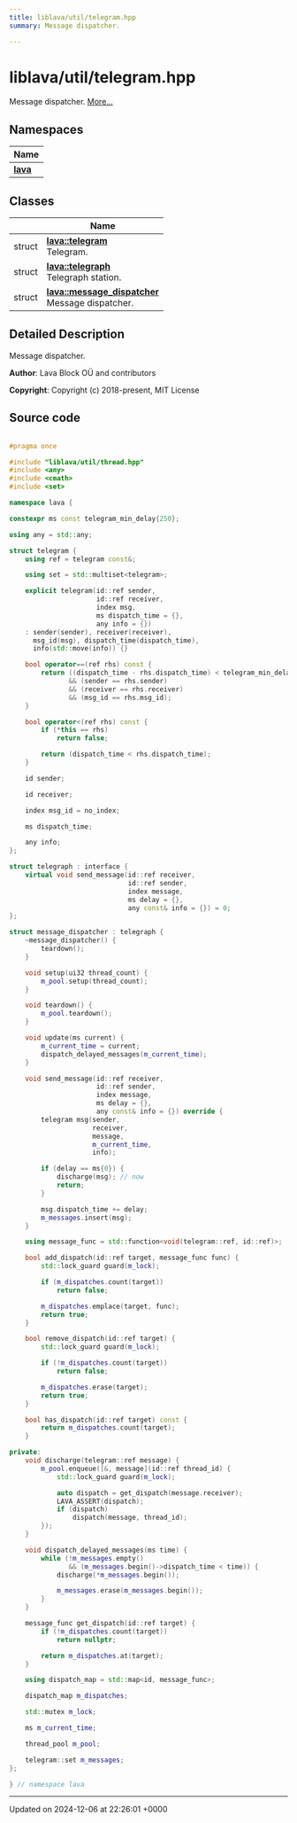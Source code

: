 ```yaml
---
title: liblava/util/telegram.hpp
summary: Message dispatcher. 

---
```


# liblava/util/telegram.hpp

Message dispatcher.  [More...](#detailed-description)

## Namespaces

| Name           |
| -------------- |
| **[lava](/_doxybook/Namespaces/namespacelava.md)**  |

## Classes

|                | Name           |
| -------------- | -------------- |
| struct | **[lava::telegram](/_doxybook/Classes/structlava_1_1telegram.md)** <br>Telegram.  |
| struct | **[lava::telegraph](/_doxybook/Classes/structlava_1_1telegraph.md)** <br>Telegraph station.  |
| struct | **[lava::message_dispatcher](/_doxybook/Classes/structlava_1_1message__dispatcher.md)** <br>Message dispatcher.  |

## Detailed Description

Message dispatcher. 

**Author**: Lava Block OÜ and contributors 

**Copyright**: Copyright (c) 2018-present, MIT License 



## Source code

```cpp

#pragma once

#include "liblava/util/thread.hpp"
#include <any>
#include <cmath>
#include <set>

namespace lava {

constexpr ms const telegram_min_delay{250};

using any = std::any;

struct telegram {
    using ref = telegram const&;

    using set = std::multiset<telegram>;

    explicit telegram(id::ref sender,
                      id::ref receiver,
                      index msg,
                      ms dispatch_time = {},
                      any info = {})
    : sender(sender), receiver(receiver),
      msg_id(msg), dispatch_time(dispatch_time),
      info(std::move(info)) {}

    bool operator==(ref rhs) const {
        return ((dispatch_time - rhs.dispatch_time) < telegram_min_delay)
               && (sender == rhs.sender)
               && (receiver == rhs.receiver)
               && (msg_id == rhs.msg_id);
    }

    bool operator<(ref rhs) const {
        if (*this == rhs)
            return false;

        return (dispatch_time < rhs.dispatch_time);
    }

    id sender;

    id receiver;

    index msg_id = no_index;

    ms dispatch_time;

    any info;
};

struct telegraph : interface {
    virtual void send_message(id::ref receiver,
                              id::ref sender,
                              index message,
                              ms delay = {},
                              any const& info = {}) = 0;
};

struct message_dispatcher : telegraph {
    ~message_dispatcher() {
        teardown();
    }

    void setup(ui32 thread_count) {
        m_pool.setup(thread_count);
    }

    void teardown() {
        m_pool.teardown();
    }

    void update(ms current) {
        m_current_time = current;
        dispatch_delayed_messages(m_current_time);
    }

    void send_message(id::ref receiver,
                      id::ref sender,
                      index message,
                      ms delay = {},
                      any const& info = {}) override {
        telegram msg(sender,
                     receiver,
                     message,
                     m_current_time,
                     info);

        if (delay == ms{0}) {
            discharge(msg); // now
            return;
        }

        msg.dispatch_time += delay;
        m_messages.insert(msg);
    }

    using message_func = std::function<void(telegram::ref, id::ref)>;

    bool add_dispatch(id::ref target, message_func func) {
        std::lock_guard guard(m_lock);

        if (m_dispatches.count(target))
            return false;

        m_dispatches.emplace(target, func);
        return true;
    }

    bool remove_dispatch(id::ref target) {
        std::lock_guard guard(m_lock);

        if (!m_dispatches.count(target))
            return false;

        m_dispatches.erase(target);
        return true;
    }

    bool has_dispatch(id::ref target) const {
        return m_dispatches.count(target);
    }

private:
    void discharge(telegram::ref message) {
        m_pool.enqueue([&, message](id::ref thread_id) {
            std::lock_guard guard(m_lock);

            auto dispatch = get_dispatch(message.receiver);
            LAVA_ASSERT(dispatch);
            if (dispatch)
                dispatch(message, thread_id);
        });
    }

    void dispatch_delayed_messages(ms time) {
        while (!m_messages.empty()
               && (m_messages.begin()->dispatch_time < time)) {
            discharge(*m_messages.begin());

            m_messages.erase(m_messages.begin());
        }
    }

    message_func get_dispatch(id::ref target) {
        if (!m_dispatches.count(target))
            return nullptr;

        return m_dispatches.at(target);
    }

    using dispatch_map = std::map<id, message_func>;

    dispatch_map m_dispatches;

    std::mutex m_lock;

    ms m_current_time;

    thread_pool m_pool;

    telegram::set m_messages;
};

} // namespace lava
```


-------------------------------

Updated on 2024-12-06 at 22:26:01 +0000
